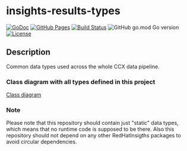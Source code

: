 # insights-results-types

[![GoDoc](https://godoc.org/github.com/RedHatInsights/insights-results-types?status.svg)](https://godoc.org/github.com/RedHatInsights/insights-results-types)
[![GitHub Pages](https://img.shields.io/badge/%20-GitHub%20Pages-informational)](https://redhatinsights.github.io/insights-results-types/)
[![Build Status](https://app.travis-ci.com/RedHatInsights/insights-results-types.svg?branch=master)](https://app.travis-ci.com/RedHatInsights/insights-results-types)
![GitHub go.mod Go version](https://img.shields.io/github/go-mod/go-version/RedHatInsights/insights-results-types)
[![License](https://img.shields.io/badge/license-Apache-blue)](https://github.com/RedHatInsights/insights-results-types/blob/master/LICENSE)

## Description

Common data types used across the whole CCX data pipeline.

### Class diagram with all types defined in this project

[Class diagram](https://redhatinsights.github.io/insights-results-types/class_diagram.png)

### Note

Please note that this repository should contain just "static" data types, which
means that no runtime code is supposed to be there. Also this repository should
not depend on any other RedHatInsigths packages to avoid circular dependencies.
